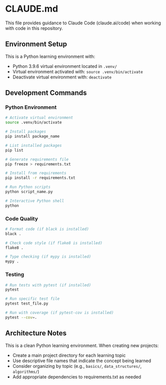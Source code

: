 # CLAUDE.md

This file provides guidance to Claude Code (claude.ai/code) when working with code in this repository.

## Environment Setup

This is a Python learning environment with:
- Python 3.9.6 virtual environment located in `.venv/`
- Virtual environment activated with: `source .venv/bin/activate`
- Deactivate virtual environment with: `deactivate`

## Development Commands

### Python Environment
```bash
# Activate virtual environment
source .venv/bin/activate

# Install packages
pip install package_name

# List installed packages
pip list

# Generate requirements file
pip freeze > requirements.txt

# Install from requirements
pip install -r requirements.txt

# Run Python scripts
python script_name.py

# Interactive Python shell
python
```

### Code Quality
```bash
# Format code (if black is installed)
black .

# Check code style (if flake8 is installed)
flake8 .

# Type checking (if mypy is installed)
mypy .
```

### Testing
```bash
# Run tests with pytest (if installed)
pytest

# Run specific test file
pytest test_file.py

# Run with coverage (if pytest-cov is installed)
pytest --cov=.
```

## Architecture Notes

This is a clean Python learning environment. When creating new projects:
- Create a main project directory for each learning topic
- Use descriptive file names that indicate the concept being learned
- Consider organizing by topic (e.g., `basics/`, `data_structures/`, `algorithms/`)
- Add appropriate dependencies to requirements.txt as needed